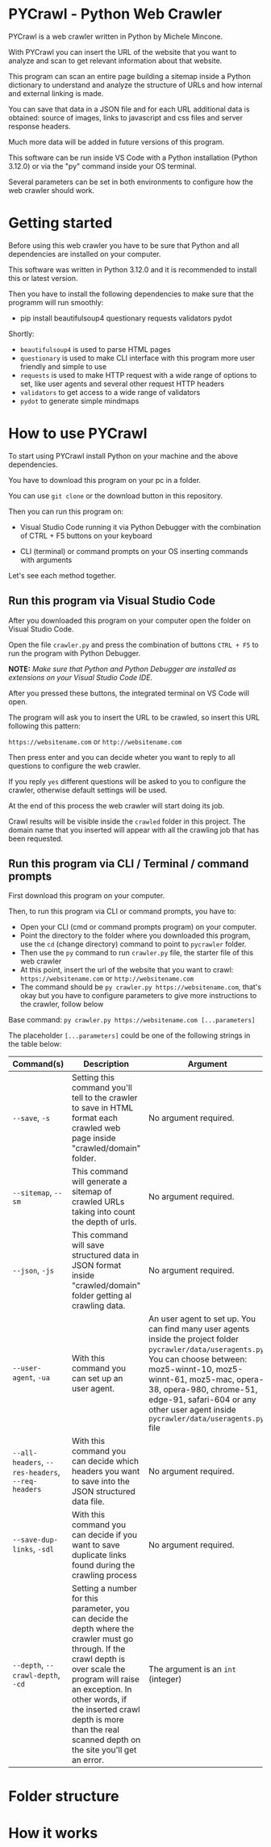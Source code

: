 # PYCrawl - Python Web Crawler
PYCrawl is a web crawler written in Python by Michele Mincone. 

With PYCrawl you can insert the URL of the website that you want to analyze and scan to get relevant information about that website.

This program can scan an entire page building a sitemap inside a Python dictionary to understand and analyze the structure of URLs and how internal and external linking is made.

You can save that data in a JSON file and for each URL additional data is obtained: source of images, links to javascript and css files and server response headers.

Much more data will be added in future versions of this program.

This software can be run inside VS Code with a Python installation (Python 3.12.0) or via the "py" command inside your OS terminal.

Several parameters can be set in both environments to configure how the web crawler should work.

# Getting started
Before using this web crawler you have to be sure that Python and all dependencies are installed on your computer.

This software was written in Python 3.12.0 and it is recommended to install this or latest version.

Then you have to install the following dependencies to make sure that the programm will run smoothly:

- pip install beautifulsoup4 questionary requests validators pydot

Shortly:
- `beautifulsoup4` is used to parse HTML pages
- `questionary` is used to make CLI interface with this program more user friendly and simple to use
- `requests` is used to make HTTP request with a wide range of options to set, like user agents and several other request HTTP headers
- `validators` to get access to a wide range of validators
- `pydot` to generate simple mindmaps

# How to use PYCrawl
To start using PYCrawl install Python on your machine and the above dependencies.

You have to download this program on your pc in a folder.

You can use `git clone` or the download button in this repository.

Then you can run this program on:
- Visual Studio Code running it via Python Debugger with the combination of CTRL + F5 buttons on your keyboard

- CLI (terminal) or command prompts on your OS inserting commands with arguments

Let's see each method together.

## Run this program via Visual Studio Code
After you downloaded this program on your computer open the folder on Visual Studio Code.

Open the file `crawler.py` and press the combination of buttons `CTRL + F5` to run the program with Python Debugger.

**NOTE:** *Make sure that Python and Python Debugger are installed as extensions on your Visual Studio Code IDE.*

After you pressed these buttons, the integrated terminal on VS Code will open. 

The program will ask you to insert the URL to be crawled, so insert this URL following this pattern:

`https://websitename.com` or `http://websitename.com`

Then press enter and you can decide wheter you want to reply to all questions to configure the web crawler.

If you reply `yes` different questions will be asked to you to configure the crawler, otherwise default settings will be used.

At the end of this process the web crawler will start doing its job.

Crawl results will be visible inside the `crawled` folder in this project. The domain name that you inserted will appear with all the crawling job that has been requested.

## Run this program via CLI / Terminal / command prompts
First download this program on your computer.

Then, to run this program via CLI or command prompts, you have to:

- Open your CLI (cmd or command prompts program) on your computer.
- Point the directory to the folder where you downloaded this program, use the `cd` (change directory) command to point to `pycrawler` folder.
- Then use the `py` command to run `crawler.py` file, the starter file of this web crawler
- At this point, insert the url of the website that you want to crawl: `https://websitename.com` or `http://websitename.com`
- The command should be `py crawler.py https://websitename.com`, that's okay but you have to configure parameters to give more instructions to the crawler, follow below

Base command: `py crawler.py https://websitename.com [...parameters]`

The placeholder `[...parameters]` could be one of the following strings in the table below:

| Command(s) | Description | Argument
| --- | --- | --- |
| `--save`, `-s` | Setting this command you'll tell to the crawler to save in HTML format each crawled web page inside "crawled/domain" folder.  | No argument required. |
| `--sitemap`, `--sm`  | This command will generate a sitemap of crawled URLs taking into count the depth of urls.  | No argument required. |
| `--json`, `-js`  | This command will save structured data in JSON format inside "crawled/domain" folder getting al crawling data.  | No argument required. |
| `--user-agent`, `-ua`  | With this command you can set up an user agent. | An user agent to set up. You can find many user agents inside the project folder `pycrawler/data/useragents.py`. You can choose between: moz5-winnt-10, moz5-winnt-61, moz5-mac, opera-38, opera-980, chrome-51, edge-91, safari-604 or any other user agent inside `pycrawler/data/useragents.py` file |
| `--all-headers`, `--res-headers`, `--req-headers`  | With this command you can decide which headers you want to save into the JSON structured data file. | No argument required. |
| `--save-dup-links`, `-sdl` | With this command you can decide if you want to save duplicate links found during the crawling process | No argument required. | 
| `--depth`, `--crawl-depth`, `-cd`  | Setting a number for this parameter, you can decide  the depth where the crawler must go through. If the crawl depth is over scale the program will raise an exception. In other words, if the inserted crawl depth is more than the real scanned depth on the site you'll get an error. | The argument is an `int` (integer)|

# Folder structure

# How it works